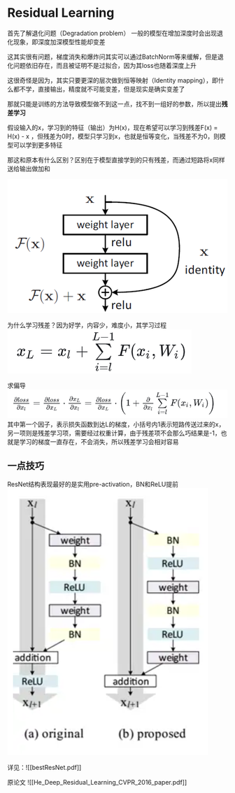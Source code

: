 # Residual Learning

首先了解退化问题（Degradation problem）
一般的模型在增加深度时会出现退化现象，即深度加深模型性能却变差

这其实很有问题，梯度消失和爆炸问其实可以通过BatchNorm等来缓解，但是退化问题依旧存在，而且被证明不是过拟合，因为其loss也随着深度上升

这很奇怪是因为，其实只要更深的层次做到恒等映射（Identity mapping），即什么都不学，直接输出，精度就不可能变差，但是现实是确实变差了

那就只能是训练的方法导致模型做不到这一点，找不到一组好的参数，所以提出**残差学习**

假设输入的x，学习到的特征（输出）为H(x)，现在希望可以学习到残差F(x) = H(x) - x ，但残差为0时，模型只学习到x，也就是恒等变化，当残差不为0，则模型可以学到更多特征

那这和原本有什么区别？区别在于模型直接学到的只有残差，而通过短路将x同样送给输出做加和

![Pasted image 20240720205145|300](https://raw.githubusercontent.com/Ah-saber/MyPic/main/Pasted%20image%2020240720205145.png)

为什么学习残差？因为好学，内容少，难度小，其学习过程
![Pasted image 20240720210718|300](https://raw.githubusercontent.com/Ah-saber/MyPic/main/Pasted%20image%2020240720210718.png)

求偏导
![Pasted image 20240720210738](https://raw.githubusercontent.com/Ah-saber/MyPic/main/Pasted%20image%2020240720210738.png)
其中第一个因子，表示损失函数到达L的梯度，小括号内1表示短路传送过来的x，另一项则是残差学习项，需要经过权重计算，由于残差项不会那么巧结果是-1，也就是学习的梯度一直存在，不会消失，所以残差学习会相对容易

## 一点技巧

ResNet结构表现最好的是实用pre-activation，BN和ReLU提前
![Pasted image 20240720212517|300](https://raw.githubusercontent.com/Ah-saber/MyPic/main/Pasted%20image%2020240720212517.png)

详见：![[bestResNet.pdf]]


原论文
![[He_Deep_Residual_Learning_CVPR_2016_paper.pdf]]